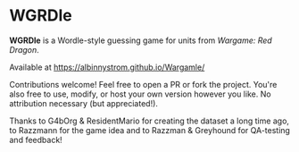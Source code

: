 # WGRDle

**WGRDle** is a Wordle-style guessing game for units from _Wargame: Red Dragon_.

Available at https://albinnystrom.github.io/Wargamle/

Contributions welcome! Feel free to open a PR or fork the project.
You're also free to use, modify, or host your own version however you like. No attribution necessary (but appreciated!).

Thanks to G4bOrg & ResidentMario for creating the dataset a long time ago, to Razzmann for the game idea and to Razzman & Greyhound for QA-testing and feedback!
